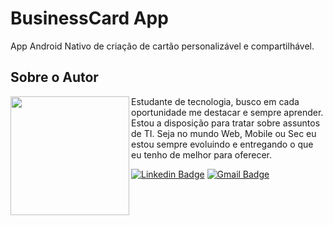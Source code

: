 # BusinessCard App
App Android Nativo de criação de cartão personalizável e compartilhável.
## Sobre o Autor
<img align="left" width="190" height="190" margin-right="150px" src="[https://lh3.googleusercontent.com/gRaDFaqEZvZxaVrGlOic4adfQ8BibXfae_XdcAf2L6uvlnVJdZAnv4D7xv5rgt2XKz54wL_B9xQvIXPrzzYY_uYUjq6ET_do91Mu20oog9yseiTH8NsSYwOWOScVhgVI8pt4cwpLW62bkyIBxdyAzqJhVPVeLJ3uq5BLfw_d6arwuIn-B29b7gB7ZtMcgwXBhGkxw4tpezO5np1wMs5SRxhZqkXlPjqvQ_qTyv8xLF16LeW4QhppVDx5Yok4fgVmd2ez8izFPr5cERiwG1ldKYvQrM5cxBS6BwmeZV5hug0W1iCCoiy2ysXW2JMlLWXESXJT8SC0JdwJFK7eBEHEegBI2SmQLG92TsEyJ-jE1vLWgCw2i0m1Ll3z7m4uF6zBicewq4LueanZC2F-fmUaAjx2uSCVzfXje2zzcY0DBD--74ebLCPoZVIyKRUXY0VUyGTLdZNp151C6UJpEtfDhp-a1Lzh_N1dv3VSs8R1-aqqP0l1o0AChTbbkR_0udUjRbASVC_n4XEyZn-sIlXxB_9NVBiC4_fSR5j55QkJTFF8D7WTk2MmC30SAq01g5ohT_zUx-MrJPfm62NRLNzslvsYIx9X30B9xmmQytbodIEvxEaGha1YXGXv5GF_5PFaj8iLSF-VznCyiS8PwqskBymUIUwj9YabfPsTnoTjfK4wxDTEx6GMeKw630Xb519J-lhq1V5BWySnVbeyR5roWFHSKzK31V9gZcdGdQxOz8ar_Jp6hEeBsFcWxbZ6Q9mqyRcIFd9ptGcpQ6hV7gMM9ZttduA6GEYHDxxaWDZz4TzvhNRAVLs8p89QyjjeB2mOgp_FCrdVPDJeIRKW6WKx2QXN3NdYvUP2WEH70jt0Fw=s500-no?authuser=0](https://ik.imagekit.io/jxh2cd8a5y/1560645176370_qO8A5rcAJ.jfif?ik-sdk-version=javascript-1.4.3&updatedAt=1659636074409)"> Estudante de tecnologia, busco em cada oportunidade me destacar e sempre aprender. Estou a disposição para tratar sobre assuntos de TI. Seja no mundo Web, Mobile ou Sec eu estou sempre evoluindo e entregando o que eu tenho de melhor para oferecer.

[![Linkedin Badge](https://img.shields.io/badge/-Marcelo_Vieira-blue?style=flat-square&logo=Linkedin&logoColor=white&link=https://www.linkedin.com/in/marcelo-vieira-sousa/)](https://www.linkedin.com/in/marcelo-vieira-sousa/)  [![Gmail Badge](https://img.shields.io/badge/-marcelovieira.tec@gmail.com-c14438?style=flat-square&logo=Gmail&logoColor=white&link=mailto:marcelovieira.tec@gmail.com)](mailto:marcelovieira.tec@gmail.com)
